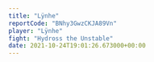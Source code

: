 ```yaml
---
title: "Lÿnhe"
reportCode: "BNhy3GwzCKJA89Vn"
player: "Lÿnhe"
fight: "Hydross the Unstable"
date: 2021-10-24T19:01:26.673000+00:00
---
```

